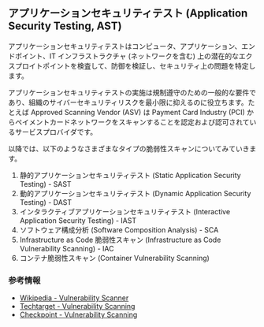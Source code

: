 ## アプリケーションセキュリティテスト (Application Security Testing, AST)

アプリケーションセキュリティテストはコンピュータ、アプリケーション、エンドポイント、IT インフラストラクチャ (ネットワークを含む) 上の潜在的なエクスプロイトポイントを検査して、防御を検証し、セキュリティ上の問題を特定します。

アプリケーションセキュリティテストの実施は規制遵守のための一般的な要件であり、組織のサイバーセキュリティリスクを最小限に抑えるのに役立ちます。たとえば Approved Scanning Vendor (ASV) は Payment Card Industry (PCI) からペイメントカードネットワークをスキャンすることを認定および認可されているサービスプロバイダです。

以降では、以下のようなさまざまなタイプの脆弱性スキャンについてみていきます。
1. 静的アプリケーションセキュリティテスト (Static Application Security Testing) - SAST
2. 動的アプリケーションセキュリティテスト (Dynamic Application Security Testing) - DAST
3. インタラクティブアプリケーションセキュリティテスト (Interactive Application Security Testing) - IAST
4. ソフトウェア構成分析 (Software Composition Analysis) - SCA
4. Infrastructure as Code 脆弱性スキャン (Infrastructure as Code Vulnerability Scanning) - IAC
5. コンテナ脆弱性スキャン (Container Vulnerability Scanning)

### 参考情報

+ [Wikipedia - Vulnerability Scanner](https://en.wikipedia.org/wiki/Vulnerability_scanner)
+ [Techtarget - Vulnerability Scanning](https://searchsecurity.techtarget.com/definition/vulnerability-scanning)
+ [Checkpoint - Vulnerability Scanning](https://www.checkpoint.com/cyber-hub/network-security/what-is-vulnerability-scanning/)
